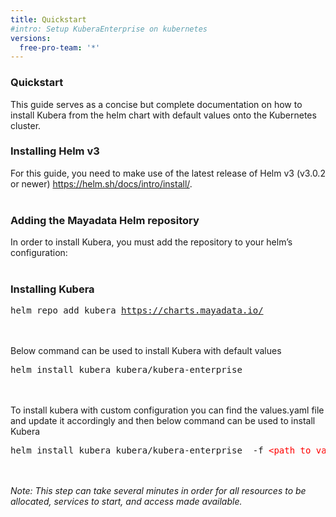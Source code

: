 ```yaml
---
title: Quickstart 
#intro: Setup KuberaEnterprise on kubernetes
versions:
  free-pro-team: '*'
---
```

### Quickstart
This guide serves as a concise but complete documentation on how to install Kubera from the helm chart with default values onto the Kubernetes cluster. 
### Installing Helm v3
For this guide, you need to  make use of the latest release of Helm v3 (v3.0.2 or newer) <https://helm.sh/docs/intro/install/>. 
<br><br>
### Adding the Mayadata Helm repository
In order to install Kubera, you must add the repository to your helm’s configuration:
<br><br>
### Installing Kubera
<pre>helm repo add kubera <a href="https://charts.mayadata.io/">https://charts.mayadata.io/</a></pre>
<br><br>
Below command can be used to install Kubera with default values 
 
<pre>helm install kubera kubera/kubera-enterprise</pre>   
<br><br>
To install kubera with custom configuration you can find the values.yaml <some link> file and update it accordingly and then below command can be used to install Kubera 

<pre>helm install kubera kubera/kubera-enterprise  -f <font style="color:red">&lt;path_to_values.yaml&gt;</font></pre> 
<br><br>
*Note: This step can take several minutes in order for all resources to be allocated, services to start, and access made available.*
<br><br>
